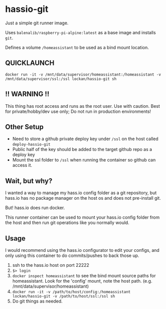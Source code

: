 # hassio-git

Just a simple git runner image.

Uses `balenalib/raspberry-pi-alpine:latest` as a base image and installs `git`.

Defines a volume `/homeassistant` to be used as a bind mount location.

## QUICKLAUNCH

`docker run -it -v /mnt/data/supervisor/homeassistant:/homeassistant -v /mnt/data/supervisor/ssl:/ssl lockan/hassio-git sh`

## !! WARNING !!

This thing has root access and runs as the root user. Use with caution. 
Best for private/hobby/dev use only; Do not run in production environments! 

## Other Setup

- Need to store a github private deploy key under `/ssl` on the host called `deploy-hassio-git`
- Public half of the key should be added to the target github repo as a deploy key
- Mount the ssl folder to `/ssl` when running the container so github can access it.

## Wait, but why?

I wanted a way to manage my hass.io config folder as a git repository, but hass.io has no package manager on the host os and does not pre-install git.

But! hass.io does run docker.

This runner container can be used to mount your hass.io config folder from the host and then run git operations like you normally would.

## Usage

I would recommend using the hass.io configurator to edit your configs, and only using this container to do commits/pushes to back those up.

1. ssh to the hass.io host on port 22222
1. `$> login`
1. `docker inspect homeassistant` to see the bind mount source paths for homeassistant. Look for the 'config' mount, note the host path. (e.g. /mnt/data/supervisor/homeassistant)
1. `docker run -it -v /path/to/host/config:/homeassistant lockan/hassio-git -v /path/to/host/ssl:/ssl sh`
1. Do git things as needed.
